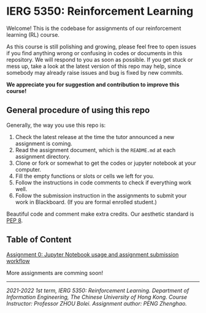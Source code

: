 # IERG 5350: Reinforcement Learning

Welcome! This is the codebase for assignments of our reinforcement learning (RL) course. 

As this course is still polishing and growing, please feel free to open issues if you find anything wrong or confusing in codes or documents in this repository. We will respond to you as soon as possible. If you get stuck or mess up, take a look at the latest version of this repo may help, since somebody may already raise issues and bug is fixed by new commits.

**We appreciate you for suggestion and contribution to improve this course!**



## General procedure of using this repo

Generally, the way you use this repo is:

1. Check the latest release at the time the tutor announced a new assignment is coming.
2. Read the assignment document, which is the `README.md` at each assignment directory.
3. Clone or fork or somewhat to get the codes or jupyter notebook at your computer.
4. Fill the empty functions or slots or cells we left for you.
5. Follow the instructions in code comments to check if everything work well.
6. Follow the submission instruction in the assignments to submit your work in Blackboard. (If you are formal enrolled student.)

Beautiful code and comment make extra credits. Our aesthetic standard is [PEP 8](https://www.python.org/dev/peps/pep-0008/).


## Table of Content


[Assignment 0: Jupyter Notebook usage and assignment submission workflow](assignment0/README.md)

More assignments are comming soon!


------

*2021-2022 1st term, IERG 5350: Reinforcement Learning. Department of Information Engineering, The Chinese University of Hong Kong. Course Instructor: Professor ZHOU Bolei. Assignment author: PENG Zhenghao.*